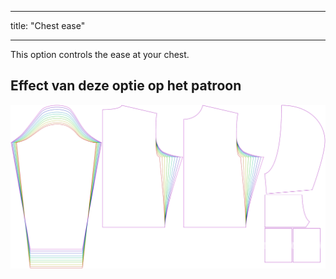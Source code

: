 - - -
title: "Chest ease"
- - -

This option controls the ease at your chest.

## Effect van deze optie op het patroon

![This image shows the effect of this option by superimposing several variants that have a different value for this option](huey_chestease_sample.svg "Effect of this option on the pattern")
